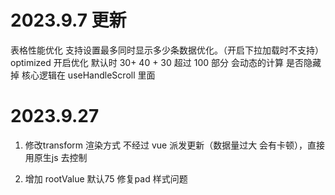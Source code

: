 # 2023.9.7 更新

表格性能优化 支持设置最多同时显示多少条数据优化。（开启下拉加载时不支持）
optimized 开启优化 默认时 30+ 40 + 30 超过 100 部分 会动态的计算 是否隐藏掉 核心逻辑在 useHandleScroll 里面

# 2023.9.27

1. 修改transform 渲染方式 不经过 vue 派发更新（数据量过大 会有卡顿），直接用原生js 去控制

2. 增加 rootValue 默认75 修复pad 样式问题
